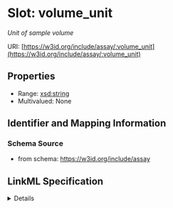 # Slot: volume_unit
_Unit of sample volume_


URI: [https://w3id.org/include/assay/:volume_unit](https://w3id.org/include/assay/:volume_unit)



<!-- no inheritance hierarchy -->




## Properties

* Range: [xsd:string](xsd:string)
* Multivalued: None







## Identifier and Mapping Information







### Schema Source


* from schema: https://w3id.org/include/assay




## LinkML Specification

<details>
```yaml
name: volume_unit
definition_uri: include:volume_unit
description: Unit of sample volume
title: Volume Unit
from_schema: https://w3id.org/include/assay
rank: 1000
alias: volume_unit
domain_of:
- Biospecimen
range: string

```
</details>